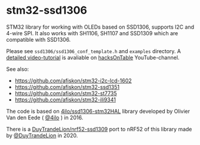 # stm32-ssd1306

STM32 library for working with OLEDs based on SSD1306, supports I2C and 4-wire SPI.
It also works with SH1106, SH1107 and SSD1309 which are compatible with SSD1306.

Please see `ssd1306/ssd1306_conf_template.h` and `examples` directory. A [detailed
video-tutorial](https://www.youtube.com/watch?v=z1Px6emHIeg) is avaliable on
[hacksOnTable](https://www.youtube.com/channel/UC4gg1OCwn1rjZ8SbRWt7d1g) YouTube-channel.

See also:

* https://github.com/afiskon/stm32-i2c-lcd-1602
* https://github.com/afiskon/stm32-ssd1351
* https://github.com/afiskon/stm32-st7735
* https://github.com/afiskon/stm32-ili9341

The code is based on
[4ilo/ssd1306-stm32HAL](https://github.com/4ilo/ssd1306-stm32HAL) library
developed by Olivier Van den Eede ( [@4ilo](https://github.com/4ilo) ) in 2016.

There is a [DuyTrandeLion/nrf52-ssd1309](https://github.com/DuyTrandeLion/nrf52-ssd1309) port to nRF52 of this library made by [@DuyTrandeLion](https://github.com/DuyTrandeLion) in 2020.
